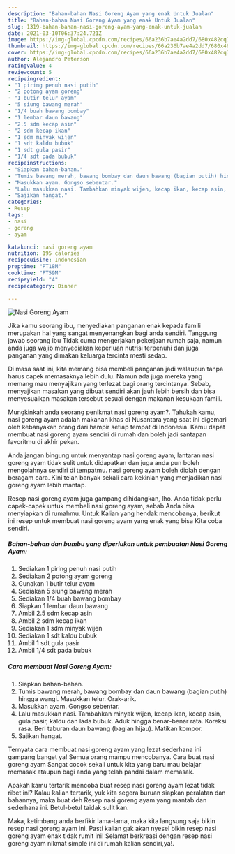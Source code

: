 ```yaml
---
description: "Bahan-bahan Nasi Goreng Ayam yang enak Untuk Jualan"
title: "Bahan-bahan Nasi Goreng Ayam yang enak Untuk Jualan"
slug: 1319-bahan-bahan-nasi-goreng-ayam-yang-enak-untuk-jualan
date: 2021-03-10T06:37:24.721Z
image: https://img-global.cpcdn.com/recipes/66a236b7ae4a2dd7/680x482cq70/nasi-goreng-ayam-foto-resep-utama.jpg
thumbnail: https://img-global.cpcdn.com/recipes/66a236b7ae4a2dd7/680x482cq70/nasi-goreng-ayam-foto-resep-utama.jpg
cover: https://img-global.cpcdn.com/recipes/66a236b7ae4a2dd7/680x482cq70/nasi-goreng-ayam-foto-resep-utama.jpg
author: Alejandro Peterson
ratingvalue: 4
reviewcount: 5
recipeingredient:
- "1 piring penuh nasi putih"
- "2 potong ayam goreng"
- "1 butir telur ayam"
- "5 siung bawang merah"
- "1/4 buah bawang bombay"
- "1 lembar daun bawang"
- "2.5 sdm kecap asin"
- "2 sdm kecap ikan"
- "1 sdm minyak wijen"
- "1 sdt kaldu bubuk"
- "1 sdt gula pasir"
- "1/4 sdt pada bubuk"
recipeinstructions:
- "Siapkan bahan-bahan."
- "Tumis bawang merah, bawang bombay dan daun bawang (bagian putih) hingga wangi. Masukkan telur. Orak-arik."
- "Masukkan ayam. Gongso sebentar."
- "Lalu masukkan nasi. Tambahkan minyak wijen, kecap ikan, kecap asin, gula pasir, kaldu dan lada bubuk. Aduk hingga benar-benar rata. Koreksi rasa. Beri taburan daun bawang (bagian hijau). Matikan kompor."
- "Sajikan hangat."
categories:
- Resep
tags:
- nasi
- goreng
- ayam

katakunci: nasi goreng ayam 
nutrition: 195 calories
recipecuisine: Indonesian
preptime: "PT18M"
cooktime: "PT59M"
recipeyield: "4"
recipecategory: Dinner

---
```



![Nasi Goreng Ayam](https://img-global.cpcdn.com/recipes/66a236b7ae4a2dd7/680x482cq70/nasi-goreng-ayam-foto-resep-utama.jpg)

Jika kamu seorang ibu, menyediakan panganan enak kepada famili merupakan hal yang sangat menyenangkan bagi anda sendiri. Tanggung jawab seorang ibu Tidak cuma mengerjakan pekerjaan rumah saja, namun anda juga wajib menyediakan keperluan nutrisi terpenuhi dan juga panganan yang dimakan keluarga tercinta mesti sedap.

Di masa  saat ini, kita memang bisa membeli panganan jadi walaupun tanpa harus capek memasaknya lebih dulu. Namun ada juga mereka yang memang mau menyajikan yang terlezat bagi orang tercintanya. Sebab, menyajikan masakan yang dibuat sendiri akan jauh lebih bersih dan bisa menyesuaikan masakan tersebut sesuai dengan makanan kesukaan famili. 



Mungkinkah anda seorang penikmat nasi goreng ayam?. Tahukah kamu, nasi goreng ayam adalah makanan khas di Nusantara yang saat ini digemari oleh kebanyakan orang dari hampir setiap tempat di Indonesia. Kamu dapat membuat nasi goreng ayam sendiri di rumah dan boleh jadi santapan favoritmu di akhir pekan.

Anda jangan bingung untuk menyantap nasi goreng ayam, lantaran nasi goreng ayam tidak sulit untuk didapatkan dan juga anda pun boleh mengolahnya sendiri di tempatmu. nasi goreng ayam boleh diolah dengan beragam cara. Kini telah banyak sekali cara kekinian yang menjadikan nasi goreng ayam lebih mantap.

Resep nasi goreng ayam juga gampang dihidangkan, lho. Anda tidak perlu capek-capek untuk membeli nasi goreng ayam, sebab Anda bisa menyiapkan di rumahmu. Untuk Kalian yang hendak mencobanya, berikut ini resep untuk membuat nasi goreng ayam yang enak yang bisa Kita coba sendiri.

<!--inarticleads1-->

##### Bahan-bahan dan bumbu yang diperlukan untuk pembuatan Nasi Goreng Ayam:

1. Sediakan 1 piring penuh nasi putih
1. Sediakan 2 potong ayam goreng
1. Gunakan 1 butir telur ayam
1. Sediakan 5 siung bawang merah
1. Sediakan 1/4 buah bawang bombay
1. Siapkan 1 lembar daun bawang
1. Ambil 2.5 sdm kecap asin
1. Ambil 2 sdm kecap ikan
1. Sediakan 1 sdm minyak wijen
1. Sediakan 1 sdt kaldu bubuk
1. Ambil 1 sdt gula pasir
1. Ambil 1/4 sdt pada bubuk




<!--inarticleads2-->

##### Cara membuat Nasi Goreng Ayam:

1. Siapkan bahan-bahan.
1. Tumis bawang merah, bawang bombay dan daun bawang (bagian putih) hingga wangi. Masukkan telur. Orak-arik.
1. Masukkan ayam. Gongso sebentar.
1. Lalu masukkan nasi. Tambahkan minyak wijen, kecap ikan, kecap asin, gula pasir, kaldu dan lada bubuk. Aduk hingga benar-benar rata. Koreksi rasa. Beri taburan daun bawang (bagian hijau). Matikan kompor.
1. Sajikan hangat.




Ternyata cara membuat nasi goreng ayam yang lezat sederhana ini gampang banget ya! Semua orang mampu mencobanya. Cara buat nasi goreng ayam Sangat cocok sekali untuk kita yang baru mau belajar memasak ataupun bagi anda yang telah pandai dalam memasak.

Apakah kamu tertarik mencoba buat resep nasi goreng ayam lezat tidak ribet ini? Kalau kalian tertarik, yuk kita segera buruan siapkan peralatan dan bahannya, maka buat deh Resep nasi goreng ayam yang mantab dan sederhana ini. Betul-betul taidak sulit kan. 

Maka, ketimbang anda berfikir lama-lama, maka kita langsung saja bikin resep nasi goreng ayam ini. Pasti kalian gak akan nyesel bikin resep nasi goreng ayam enak tidak rumit ini! Selamat berkreasi dengan resep nasi goreng ayam nikmat simple ini di rumah kalian sendiri,ya!.

